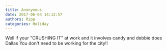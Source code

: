 ```yaml
---
title: Anonymous
date: 2017-06-04 14:12:57
authors: Ripp
categories: Holiday
---
```


 Well if your "CRUSHING IT" at work and it involves candy and debbie does Dallas 
You don't need to be working for the city!!